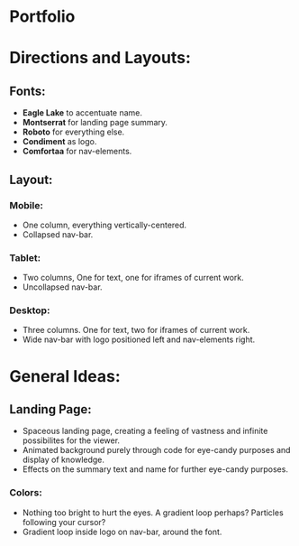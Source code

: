 # Portfolio
 # Directions and Layouts:
 ## Fonts:
- **Eagle Lake** to accentuate name.
- **Montserrat** for landing page summary.
- **Roboto** for everything else.
- **Condiment** as logo.
- **Comfortaa** for nav-elements. 
## Layout:
### Mobile:
- One column, everything vertically-centered.
- Collapsed nav-bar.
### Tablet:
- Two columns, One for text, one for iframes of current work.
- Uncollapsed nav-bar.
 ### Desktop:
- Three columns. One for text, two for iframes of current work.
- Wide nav-bar with logo positioned left and nav-elements right.
# General Ideas:
 ## Landing Page:
- Spaceous landing page, creating a feeling of vastness and infinite possibilites for the viewer.
- Animated background purely through code for eye-candy purposes and display of knowledge.
- Effects on the summary text and name for further eye-candy purposes.
### Colors:
- Nothing too bright to hurt the eyes. A gradient loop perhaps? Particles following your cursor?
- Gradient loop inside logo on nav-bar, around the font. 
